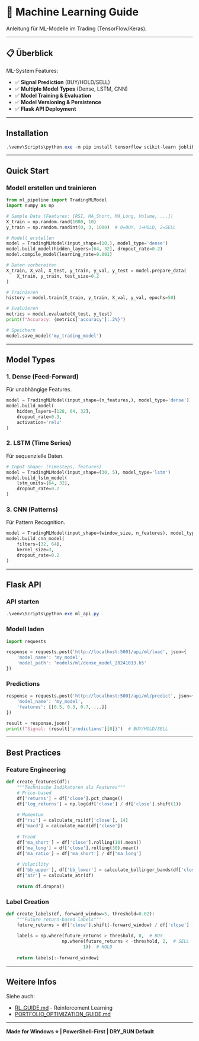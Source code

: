 # 🧠 Machine Learning Guide

Anleitung für ML-Modelle im Trading (TensorFlow/Keras).

---

## 📋 Überblick

ML-System Features:
- ✅ **Signal Prediction** (BUY/HOLD/SELL)
- ✅ **Multiple Model Types** (Dense, LSTM, CNN)
- ✅ **Model Training & Evaluation**
- ✅ **Model Versioning & Persistence**
- ✅ **Flask API Deployment**

---

## Installation

```powershell
.\venv\Scripts\python.exe -m pip install tensorflow scikit-learn joblib
```

---

## Quick Start

### Modell erstellen und trainieren

```python
from ml_pipeline import TradingMLModel
import numpy as np

# Sample Data (Features: [RSI, MA_Short, MA_Long, Volume, ...])
X_train = np.random.rand(1000, 10)
y_train = np.random.randint(0, 3, 1000)  # 0=BUY, 1=HOLD, 2=SELL

# Modell erstellen
model = TradingMLModel(input_shape=(10,), model_type='dense')
model.build_model(hidden_layers=[64, 32], dropout_rate=0.2)
model.compile_model(learning_rate=0.001)

# Daten vorbereiten
X_train, X_val, X_test, y_train, y_val, y_test = model.prepare_data(
    X_train, y_train, test_size=0.2
)

# Trainieren
history = model.train(X_train, y_train, X_val, y_val, epochs=50)

# Evaluieren
metrics = model.evaluate(X_test, y_test)
print(f"Accuracy: {metrics['accuracy']:.2%}")

# Speichern
model.save_model('my_trading_model')
```

---

## Model Types

### 1. Dense (Feed-Forward)

Für unabhängige Features.

```python
model = TradingMLModel(input_shape=(n_features,), model_type='dense')
model.build_model(
    hidden_layers=[128, 64, 32],
    dropout_rate=0.3,
    activation='relu'
)
```

### 2. LSTM (Time Series)

Für sequenzielle Daten.

```python
# Input Shape: (timesteps, features)
model = TradingMLModel(input_shape=(30, 5), model_type='lstm')
model.build_lstm_model(
    lstm_units=[64, 32],
    dropout_rate=0.2
)
```

### 3. CNN (Patterns)

Für Pattern Recognition.

```python
model = TradingMLModel(input_shape=(window_size, n_features), model_type='cnn')
model.build_cnn_model(
    filters=[32, 64],
    kernel_size=3,
    dropout_rate=0.2
)
```

---

## Flask API

### API starten

```powershell
.\venv\Scripts\python.exe ml_api.py
```

### Modell laden

```python
import requests

response = requests.post('http://localhost:5001/api/ml/load', json={
    'model_name': 'my_model',
    'model_path': 'models/ml/dense_model_20241013.h5'
})
```

### Predictions

```python
response = requests.post('http://localhost:5001/api/ml/predict', json={
    'model_name': 'my_model',
    'features': [[0.5, 0.3, 0.7, ...]]
})

result = response.json()
print(f"Signal: {result['predictions'][0]}")  # BUY/HOLD/SELL
```

---

## Best Practices

### Feature Engineering

```python
def create_features(df):
    """Technische Indikatoren als Features"""
    # Price-based
    df['returns'] = df['close'].pct_change()
    df['log_returns'] = np.log(df['close'] / df['close'].shift(1))
    
    # Momentum
    df['rsi'] = calculate_rsi(df['close'], 14)
    df['macd'] = calculate_macd(df['close'])
    
    # Trend
    df['ma_short'] = df['close'].rolling(10).mean()
    df['ma_long'] = df['close'].rolling(30).mean()
    df['ma_ratio'] = df['ma_short'] / df['ma_long']
    
    # Volatility
    df['bb_upper'], df['bb_lower'] = calculate_bollinger_bands(df['close'])
    df['atr'] = calculate_atr(df)
    
    return df.dropna()
```

### Label Creation

```python
def create_labels(df, forward_window=5, threshold=0.02):
    """Future return-based labels"""
    future_returns = df['close'].shift(-forward_window) / df['close'] - 1
    
    labels = np.where(future_returns > threshold, 0,  # BUY
                     np.where(future_returns < -threshold, 2,  # SELL
                             1))  # HOLD
    
    return labels[:-forward_window]
```

---

## Weitere Infos

Siehe auch:
- [RL_GUIDE.md](RL_GUIDE.md) - Reinforcement Learning
- [PORTFOLIO_OPTIMIZATION_GUIDE.md](PORTFOLIO_OPTIMIZATION_GUIDE.md)

---

**Made for Windows ⭐ | PowerShell-First | DRY_RUN Default**
